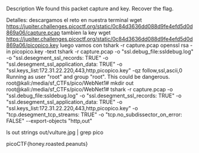 
Description
We found this packet capture and key. Recover the flag.

Detalles: descargamos el reto en nuestra terminal 
wget https://jupiter.challenges.picoctf.org/static/0c84d3636dd088d9fe4efd5d0d869a06/capture.pcap
tambien la key 
 wget https://jupiter.challenges.picoctf.org/static/0c84d3636dd088d9fe4efd5d0d869a06/picopico.key
luego vamos con 
tshark -r capture.pcap
openssl rsa -in picopico.key -text
tshark -r capture.pcap  -o "ssl.debug_file:ssldebug.log" -o "ssl.desegment_ssl_records: TRUE" -o "ssl.desegment_ssl_application_data: TRUE" -o "ssl.keys_list:172.31.22.220,443,http,picopico.key" -qz follow,ssl,ascii,0
Running as user "root" and group "root". This could be dangerous.
root@kali:/media/sf_CTFs/pico/WebNet1# mkdir out
root@kali:/media/sf_CTFs/pico/WebNet1# tshark -r capture.pcap  -o "ssl.debug_file:ssldebug.log" -o "ssl.desegment_ssl_records: TRUE" -o "ssl.desegment_ssl_application_data: TRUE" -o "ssl.keys_list:172.31.22.220,443,http,picopico.key" -o "tcp.desegment_tcp_streams: TRUE" -o "tcp.no_subdissector_on_error: FALSE" --export-objects "http,out"

ls out
strings out/vulture.jpg | grep pico



picoCTF{honey.roasted.peanuts}